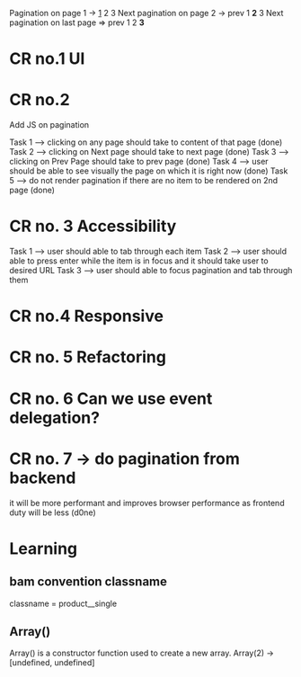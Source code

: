 Pagination  on page 1 ->      <u>1</u> 2 3 Next
pagination on page 2 -> prev 1 __2__ 3 Next
pagination on last page => prev 1 2 __3__

# CR no.1 UI

# CR no.2
Add JS on pagination

Task 1 --> clicking on any page should take to content of that page (done)
Task 2 --> clicking on Next page should take to next page (done)
Task 3 --> clicking on Prev Page should take to prev page (done)
Task 4 --> user should be able to see visually the page on which it is right now (done)
Task 5 --> do not render pagination if there are no item to be rendered on 2nd page (done)

# CR no. 3 Accessibility
Task 1 --> user should able to tab through each item
Task 2 --> user should able to press enter while the item is in focus and it should take user to desired URL
Task 3 --> user should able to focus pagination and tab through them

# CR no.4 Responsive 

# CR no. 5 Refactoring

# CR no. 6 Can we use event delegation?

# CR no. 7 -> do pagination from backend
it will be more performant and improves browser performance as frontend duty will be less (d0ne)




# Learning 

## bam convention classname
 classname = product__single

## Array() 
Array() is a constructor function used to create a new array.
Array(2) -> [undefined, undefined]